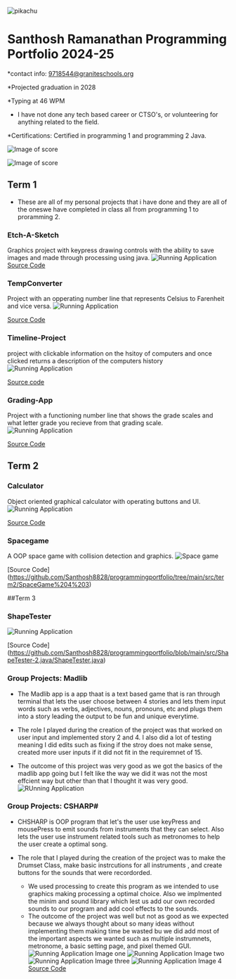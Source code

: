 ![pikachu](https://static.vecteezy.com/system/resources/previews/024/804/557/non_2x/pikachu-art-or-illustration-on-pickachu-free-vector.jpg)

# Santhosh Ramanathan Programming Portfolio 2024-25
*contact info: 9718544@graniteschools.org

*Projected graduation in 2028

*Typing at 46 WPM

* I have not done any tech based career or CTSO's, or volunteering for anything related to the field.

*Certifications: Certified in programming 1 and programming 2 Java.


  ![Image of score](https://github.com/Santhosh8828/programmingportfolio/blob/main/images/CP1Certificate.png)

  ![Image of score](https://github.com/Santhosh8828/programmingportfolio/blob/main/images/CP2JavaCertificate.png)
## Term 1
* These are all of my personal projects that i have done and they are all of the oneswe have completed in class all from programming 1 to proramming 2.

### Etch-A-Sketch
Graphics project with keypress drawing controls with the ability to save images and made through processing using java.
![Running Application](https://github.com/Santhosh8828/programmingportfolio/blob/main/images/etch.png?raw=true)
[Source Code](https://github.com/Santhosh8828/programmingportfolio/blob/main/src/term1/EtchASketch/EtchASketch.pde)

### TempConverter
Project with an opperating number line that represents Celsius to Farenheit and vice versa.
![Running Application](https://github.com/Santhosh8828/programmingportfolio/blob/main/images/temp.png?raw=true)

[Source Code](https://github.com/Santhosh8828/programmingportfolio/blob/main/src/term1/TempConverter/TempConverter.pde)

### Timeline-Project
project with clickable information on the hsitoy of computers and once clicked returns a description of the computers history
![Running Application](https://github.com/Santhosh8828/programmingportfolio/blob/main/images/timeline.png)

[Source code](https://github.com/Santhosh8828/programmingportfolio/blob/579f06885ab9321eba1751e467a667afb5b2e155/src/term1/Timeline_Project/Timeline_Project.pde)
### Grading-App
Project with a functioning number line that shows the grade scales and what letter grade you recieve from that grading scale.
![Running Application](https://github.com/Santhosh8828/programmingportfolio/blob/main/images/grading.png?raw=true)

[Source Code](https://github.com/Santhosh8828/programmingportfolio/blob/main/src/term1/Grading_App/Grading_App.pde)

## Term 2
### Calculator
Object oriented graphical calculator with operating buttons and UI.
![Running Application](https://github.com/Santhosh8828/programmingportfolio/blob/main/images/calc.png?raw=true)

[Source Code](https://github.com/Santhosh8828/programmingportfolio/blob/main/src/term2/Calculator%203/Calculator.pde)

### Spacegame
A OOP space game with collision detection and graphics.
![Space game](https://github.com/Santhosh8828/programmingportfolio/blob/main/images/spacegame.png?raw=true)

[Source Code]
(https://github.com/Santhosh8828/programmingportfolio/tree/main/src/term2/SpaceGame%204%203)

##Term 3
### ShapeTester

![Running Application](https://github.com/Santhosh8828/programmingportfolio/blob/main/images/ShapeTester.png)

[Source Code]
(https://github.com/Santhosh8828/programmingportfolio/blob/main/src/ShapeTester-2.java/ShapeTester.java)

### Group Projects: Madlib
* The Madlib app is a app thaat is a text based game that is ran through terminal that lets the user choose between 4 stories and lets them input words such as verbs, adjectives, nouns, pronouns, etc and plugs them into a story leading the output to be fun and unique everytime.
  
* The role I played during the creation of the project was that worked on user input and implemented story 2 and 4. I also did a lot of testing meaning I did edits such as fixing if the stroy does not make sense, created more user inputs if it did not fit in the requiremnet of 15.
-  The outcome of this project was very good as we got the basics of the madlib app going but I felt like the way we did it was not the most effcient way but other than that I thought it was very good.
![RUnning Application](https://github.com/Santhosh8828/programmingportfolio/blob/main/images/Madlib.png)
### Group Projects: CSHARP#
* CHSHARP is OOP program that let's the user use keyPress and mousePress to emit sounds from instruments that they can select. Also lets the user use instrument related tools such as metronomes to help the user create a optimal song.

* The role that I played during the creation of the project was to make the Drumset Class, make basic instrcutions for all instruments , and create buttons for the sounds that were recordorded.
  - We used processing to create this program as we intended to use graphics making processing a optimal choice. Also we implmented the minim and sound library which lest us add our own recorded sounds to our program and add cool effects to the sounds.
  - The outcome of the project was well but not as good as we expected because we always thought about so many ideas without implementing them making time be wasted bu we did add most of the important aspects we wanted such as multiple instrumnets, metronome, a basic setting page, and pixel themed GUI.
![Running Application Image one](https://github.com/Santhosh8828/programmingportfolio/blob/main/images/Drumset.png)
![Running Application Image two](https://github.com/Santhosh8828/programmingportfolio/blob/main/images/Guitar.png)
![Running Application Image three](https://github.com/Santhosh8828/programmingportfolio/blob/main/images/selectionScreen.png)
![Running Application Image 4](https://github.com/Santhosh8828/programmingportfolio/blob/main/images/startScreen.png)
[Source Code](https://github.com/HenryBald/CSharp/tree/main/src/CSharp)
